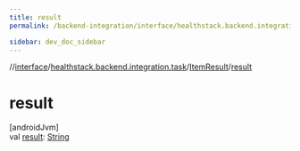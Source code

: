 ```yaml
---
title: result
permalink: /backend-integration/interface/healthstack.backend.integration.task/-item-result/result.html

sidebar: dev_doc_sidebar
---
```

//[interface](../../../index.html)/[healthstack.backend.integration.task](../index.html)/[ItemResult](index.html)/[result](result.html)



# result



[androidJvm]\
val [result](result.html): [String](https://kotlinlang.org/api/latest/jvm/stdlib/kotlin/-string/index.html)




